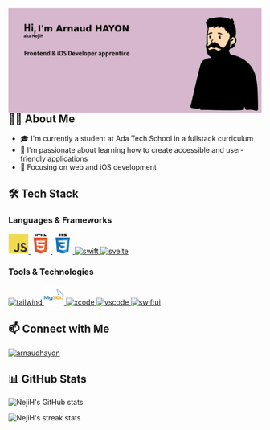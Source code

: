 <img align="left" src="./img/header_github.png" alt="Hello, I'm Arnaud"/><br><br>

## 👨‍💻 About Me

- 🎓 I'm currently a student at Ada Tech School in a fullstack curriculum
- 🌱 I'm passionate about learning how to create accessible and user-friendly applications
- 💼 Focusing on web and iOS development

## 🛠️ Tech Stack

### Languages & Frameworks

<p align="left">
  <a href="https://developer.mozilla.org/en-US/docs/Web/JavaScript" target="_blank" rel="noreferrer">
    <img src="https://raw.githubusercontent.com/devicons/devicon/master/icons/javascript/javascript-original.svg" alt="javascript" width="40" height="40"/>
  </a>
  <a href="https://www.w3.org/html/" target="_blank" rel="noreferrer">
    <img src="https://raw.githubusercontent.com/devicons/devicon/master/icons/html5/html5-original-wordmark.svg" alt="html5" width="40" height="40"/>
  </a>
  <a href="https://www.w3schools.com/css/" target="_blank" rel="noreferrer">
    <img src="https://raw.githubusercontent.com/devicons/devicon/master/icons/css3/css3-original-wordmark.svg" alt="css3" width="40" height="40"/>
  </a>
  <a href="https://developer.apple.com/swift/" target="_blank" rel="noreferrer">
    <img src="https://cdn-icons-png.flaticon.com/256/5968/5968371.png" alt="swift" width="40" height="40"/>
  </a>
  <a href="https://svelte.dev/" target="_blank" rel="noreferrer">
    <img src="https://raw.githubusercontent.com/gilbarbara/logos/main/logos/svelte-icon.svg" alt="svelte" width="40" height="40"/>
  </a>
</p>

### Tools & Technologies

<p align="left">
  <a href="https://tailwindcss.com/" target="_blank" rel="noreferrer">
    <img src="https://www.vectorlogo.zone/logos/tailwindcss/tailwindcss-icon.svg" alt="tailwind" width="40" height="40"/>
  </a>
  <a href="https://www.mysql.com/" target="_blank" rel="noreferrer">
    <img src="https://raw.githubusercontent.com/devicons/devicon/master/icons/mysql/mysql-original-wordmark.svg" alt="mysql" width="40" height="40"/>
  </a>
  <a href="https://developer.apple.com/xcode/" target="_blank" rel="noreferrer">
    <img src="https://developer.apple.com/assets/elements/icons/xcode-12/xcode-12-96x96_2x.png" alt="xcode" width="40" height="40"/>
  </a>
  <a href="https://code.visualstudio.com/" target="_blank" rel="noreferrer">
    <img src="https://seeklogo.com/images/V/visual-studio-code-logo-449D71944F-seeklogo.com.png" alt="vscode" width="40" height="40"/>
  </a>
  <a href="https://developer.apple.com/swiftui/" target="_blank" rel="noreferrer">
    <img src="https://miro.medium.com/v2/resize:fit:384/1*PeFnya42mpOiCvdgm49ifQ.png" alt="swiftui" width="40" height="40"/>
  </a>
</p>

## 📫 Connect with Me

<p align="left">
  <a href="https://linkedin.com/in/arnaudhayon/" target="blank">
    <img align="center" src="https://raw.githubusercontent.com/rahuldkjain/github-profile-readme-generator/master/src/images/icons/Social/linked-in-alt.svg" alt="arnaudhayon" height="30" width="40" />
  </a>
</p>

## 📊 GitHub Stats

<p align="left">
  <img src="https://github-readme-stats.vercel.app/api?username=nejih&show_icons=true&theme=tokyonight" alt="NejiH's GitHub stats"/>
</p>
<p align="left">
  <img src="https://github-readme-streak-stats.herokuapp.com/?user=nejih&theme=tokyonight" alt="NejiH's streak stats"/>
</p>
